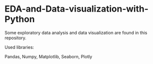 # EDA-and-Data-visualization-with-Python
Some exploratory data analysis and data visualization are found in this repository.

Used libraries:

Pandas, Numpy, Matplotlib, Seaborn, Plotly
